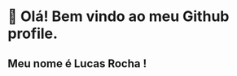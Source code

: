 # 👋 Olá! Bem vindo ao meu Github profile.
## Meu nome é Lucas Rocha !

<!--
**lucasrocha0402/lucasrocha0402** is a ✨ _special_ ✨ repository because its `README.md` (this file) appears on your GitHub profile.

Here are some ideas to get you started:


            <link rel="stylesheet" href="https://cdn.jsdelivr.net/gh/devicons/devicon@v2.15.1/devicon.min.css">
          

- 🔭 Atualmente estou buscando ter minha primeira experiência profissional como um desenvolvedor full stack...
- 🌱 No momento sigo estudando e me aperfeiçoando em: Java,javaScript,typescript,HTML,CSS, sql e mysql...
- 👯 tenho interrese em desenvolver aplicações web e softwares...
- 🤔 Procuro ajuda em o que posso melhorar...
- 💬 Me pergunte sobre meus projetos...
-->

